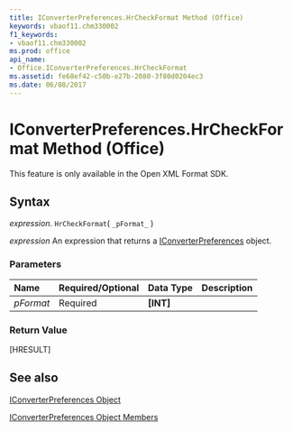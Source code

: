 ```yaml
---
title: IConverterPreferences.HrCheckFormat Method (Office)
keywords: vbaof11.chm330002
f1_keywords:
- vbaof11.chm330002
ms.prod: office
api_name:
- Office.IConverterPreferences.HrCheckFormat
ms.assetid: fe68ef42-c50b-e27b-2080-3f80d0204ec3
ms.date: 06/08/2017
---
```



# IConverterPreferences.HrCheckFormat Method (Office)

This feature is only available in the Open XML Format SDK.


## Syntax

 _expression_. `HrCheckFormat`( `_pFormat_` )

 _expression_ An expression that returns a [IConverterPreferences](./Office.IConverterPreferences.md) object.


### Parameters



|**Name**|**Required/Optional**|**Data Type**|**Description**|
|:-----|:-----|:-----|:-----|
| _pFormat_|Required|**[INT]**||

### Return Value

[HRESULT]


## See also


[IConverterPreferences Object](Office.IConverterPreferences.md)



[IConverterPreferences Object Members](./overview/iconverterpreferences-members-office.md)

